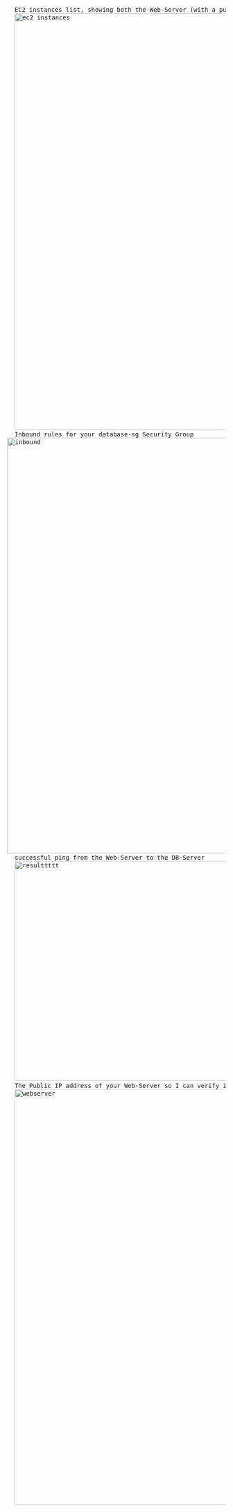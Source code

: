 <pre>
  EC2 instances list, showing both the Web-Server (with a public IP) and the DB-Server (with only a private IP)
  <img width="960" alt="ec2 instances" src="https://github.com/user-attachments/assets/7f9ae11e-54d0-42b4-a9c7-5122eb148169" />
  Inbound rules for your database-sg Security Group
<img width="960" alt="inbound" src="https://github.com/user-attachments/assets/75329d42-c70b-40ce-aa37-ff31d5b5b303" />
  successful ping from the Web-Server to the DB-Server
  <img width="507" alt="resulttttt" src="https://github.com/user-attachments/assets/64c307d6-d3fe-4a04-9cd6-0853ae4d2fa8" />
  The Public IP address of your Web-Server so I can verify it's running.
  <img width="959" alt="webserver" src="https://github.com/user-attachments/assets/027abbb0-04fc-490d-aabc-8ab18766f968" />


</pre>
